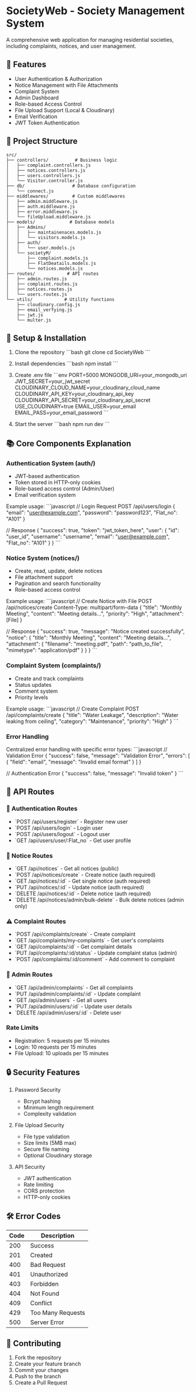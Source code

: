 # SocietyWeb - Society Management System

A comprehensive web application for managing residential societies, including complaints, notices, and user management.

## 🌟 Features

- User Authentication & Authorization
- Notice Management with File Attachments
- Complaint System
- Admin Dashboard
- Role-based Access Control
- File Upload Support (Local & Cloudinary)
- Email Verification
- JWT Token Authentication

## 📁 Project Structure

```
src/
├── controllers/          # Business logic
│   ├── complaint.controllers.js
│   ├── notices.controllers.js
│   ├── users.controllers.js
│   └── Visitor.controller.js
├── db/                  # Database configuration
│   └── connect.js
├── middlewares/         # Custom middlewares
│   ├── admin.middleware.js
│   ├── auth.middleware.js
│   ├── error.middleware.js
│   └── fileUpload.middleware.js
├── models/             # Database models
│   ├── Admins/
│   │   ├── maintainenaces.models.js
│   │   └── visitors.models.js
│   ├── auth/
│   │   └── user.models.js
│   └── societyM/
│       ├── complaint.models.js
│       ├── FlatDeatails.models.js
│       └── notices.models.js
├── routes/            # API routes
│   ├── admin.routes.js
│   ├── complaint.routes.js
│   ├── notices.routes.js
│   └── users.routes.js
└── utils/            # Utility functions
    ├── cloudinary.config.js
    ├── email_verfying.js
    ├── jwt.js
    └── multer.js
```

## 🔧 Setup & Installation

1. Clone the repository
\`\`\`bash
git clone <repository-url>
cd SocietyWeb
\`\`\`

2. Install dependencies
\`\`\`bash
npm install
\`\`\`

3. Create .env file
\`\`\`env
PORT=5000
MONGODB_URI=your_mongodb_uri
JWT_SECRET=your_jwt_secret
CLOUDINARY_CLOUD_NAME=your_cloudinary_cloud_name
CLOUDINARY_API_KEY=your_cloudinary_api_key
CLOUDINARY_API_SECRET=your_cloudinary_api_secret
USE_CLOUDINARY=true
EMAIL_USER=your_email
EMAIL_PASS=your_email_password
\`\`\`

4. Start the server
\`\`\`bash
npm run dev
\`\`\`

## 📚 Core Components Explanation

### Authentication System (auth/)
- JWT-based authentication
- Token stored in HTTP-only cookies
- Role-based access control (Admin/User)
- Email verification system

Example usage:
\`\`\`javascript
// Login Request
POST /api/users/login
{
  "email": "user@example.com",
  "password": "password123",
  "Flat_no": "A101"
}

// Response
{
  "success": true,
  "token": "jwt_token_here",
  "user": {
    "id": "user_id",
    "username": "username",
    "email": "user@example.com",
    "Flat_no": "A101"
  }
}
\`\`\`

### Notice System (notices/)
- Create, read, update, delete notices
- File attachment support
- Pagination and search functionality
- Role-based access control

Example usage:
\`\`\`javascript
// Create Notice with File
POST /api/notices/create
Content-Type: multipart/form-data
{
  "title": "Monthly Meeting",
  "content": "Meeting details...",
  "priority": "High",
  "attachment": [File]
}

// Response
{
  "success": true,
  "message": "Notice created successfully",
  "notice": {
    "title": "Monthly Meeting",
    "content": "Meeting details...",
    "attachment": {
      "filename": "meeting.pdf",
      "path": "path_to_file",
      "mimetype": "application/pdf"
    }
  }
}
\`\`\`

### Complaint System (complaints/)
- Create and track complaints
- Status updates
- Comment system
- Priority levels

Example usage:
\`\`\`javascript
// Create Complaint
POST /api/complaints/create
{
  "title": "Water Leakage",
  "description": "Water leaking from ceiling",
  "category": "Maintenance",
  "priority": "High"
}
\`\`\`

### Error Handling
Centralized error handling with specific error types:
\`\`\`javascript
// Validation Error
{
  "success": false,
  "message": "Validation Error",
  "errors": [
    {
      "field": "email",
      "message": "Invalid email format"
    }
  ]
}

// Authentication Error
{
  "success": false,
  "message": "Invalid token"
}
\`\`\`

## 📡 API Routes

### 🔐 Authentication Routes
- \`POST /api/users/register\` - Register new user
- \`POST /api/users/login\` - Login user
- \`POST /api/users/logout\` - Logout user
- \`GET /api/users/user/:Flat_no\` - Get user profile

### 📢 Notice Routes
- \`GET /api/notices\` - Get all notices (public)
- \`POST /api/notices/create\` - Create notice (auth required)
- \`GET /api/notices/:id\` - Get single notice (auth required)
- \`PUT /api/notices/:id\` - Update notice (auth required)
- \`DELETE /api/notices/:id\` - Delete notice (auth required)
- \`DELETE /api/notices/admin/bulk-delete\` - Bulk delete notices (admin only)

### ⚠️ Complaint Routes
- \`POST /api/complaints/create\` - Create complaint
- \`GET /api/complaints/my-complaints\` - Get user's complaints
- \`GET /api/complaints/:id\` - Get complaint details
- \`PUT /api/complaints/:id/status\` - Update complaint status (admin)
- \`POST /api/complaints/:id/comment\` - Add comment to complaint

### 👑 Admin Routes
- \`GET /api/admin/complaints\` - Get all complaints
- \`PUT /api/admin/complaints/:id\` - Update complaint
- \`GET /api/admin/users\` - Get all users
- \`PUT /api/admin/users/:id\` - Update user details
- \`DELETE /api/admin/users/:id\` - Delete user

### Rate Limits
- Registration: 5 requests per 15 minutes
- Login: 10 requests per 15 minutes
- File Upload: 10 uploads per 15 minutes

## 🔒 Security Features

1. Password Security
   - Bcrypt hashing
   - Minimum length requirement
   - Complexity validation

2. File Upload Security
   - File type validation
   - Size limits (5MB max)
   - Secure file naming
   - Optional Cloudinary storage

3. API Security
   - JWT authentication
   - Rate limiting
   - CORS protection
   - HTTP-only cookies

## 🛠 Error Codes

| Code | Description |
|------|-------------|
| 200  | Success |
| 201  | Created |
| 400  | Bad Request |
| 401  | Unauthorized |
| 403  | Forbidden |
| 404  | Not Found |
| 409  | Conflict |
| 429  | Too Many Requests |
| 500  | Server Error |



## 🤝 Contributing

1. Fork the repository
2. Create your feature branch
3. Commit your changes
4. Push to the branch
5. Create a Pull Request

